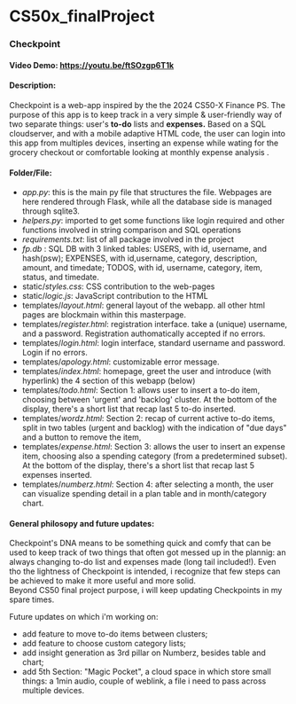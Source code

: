 # CS50x_finalProject
### Checkpoint
#### Video Demo: <https://youtu.be/ftSOzgp6T1k>
#### Description:
Checkpoint is a web-app inspired by the the 2024 CS50-X Finance PS.
The purpose of this app is to keep track in a very simple & user-friendly way of two separate things: user's <b>to-do</b> lists and <b>expenses.</b>
Based on a SQL cloudserver, and with a mobile adaptive HTML code, the user can login into this app from multiples devices, inserting an expense while wating for the grocery checkout or comfortable looking at monthly expense analysis . 

#### Folder/File: 
- _app.py_: this is the main py file that structures the file. Webpages are here rendered through Flask, while all the database side is managed through sqlite3.
- _helpers.py_: imported to get some functions like login required and other functions involved in string comparison and SQL operations
- _requirements.txt_: list of all package involved in the project
- _fp.db_ : SQL DB with 3 linked tables: USERS, with id, username, and hash(psw); EXPENSES, with id,username, category, description, amount, and timedate; TODOS, with id, username, category, item, status, and timedate.
- static/_styles.css_: CSS contribution to the web-pages
- static/_logic.js_: JavaScript contribution to the HTML
- templates/_layout.html_: general layout of the webapp. all other html pages are blockmain within this masterpage.
- templates/_register.html_: registration interface. take a (unique) username, and a password. Registration authomatically accepted if no errors. 
- templates/_login.html_: login interface, standard username and password. Login if no errors.
- templates/_apology.html_: customizable error message.
- templates/_index.html_: homepage, greet the user and introduce (with hyperlink) the 4 section of this webapp (below)
- templates/_todo.html_: Section 1: allows user to insert a to-do item, choosing between 'urgent' and 'backlog' cluster. At the bottom of the display, there's a short list that recap last 5 to-do inserted.
- templates/_wordz.html_: Section 2: recap of current active to-do items, split in two tables (urgent and backlog) with the indication of "due days" and a button to remove the item,
- templates/_expense.html_: Section 3: allows the user to insert an expense item, choosing also a spending category (from a predetermined subset). At the bottom of the display, there's a short list that recap last 5 expenses inserted. 
- templates/_numberz.html_: Section 4: after selecting a month, the user can visualize spending detail in a plan table and in month/category chart.


#### General philosopy and future updates:
Checkpoint's DNA means to be something quick and comfy that can be used to keep track of two things that often got messed up in the plannig: an always changing to-do list and expenses made (long tail included!).
Even tho the lightness of Checkpoint is intended, i recognize that few steps can be achieved to make it more useful and more solid.  
Beyond CS50 final project purpose, i will keep updating Checkpoints in my spare times. 

Future updates on which i'm working on:
- add feature to move to-do items between clusters;
- add feature to choose custom category lists;
- add insight generation as 3rd pillar on Numberz, besides table and chart;
- add 5th Section: "Magic Pocket", a cloud space in which store small things: a 1min audio, couple of weblink, a file i need to pass across multiple devices.